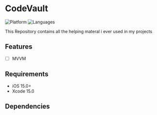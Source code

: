 # CodeVault
![Platform](https://img.shields.io/badge/Platform-iOS-silver.svg)
![Languages](https://img.shields.io/badge/Language-Swift-orange.svg)


This Repository contains all the helping materal i ever used in my projects


## Features
- [ ] MVVM
  

## Requirements
- iOS 15.0+
- Xcode 15.0

## Dependencies
